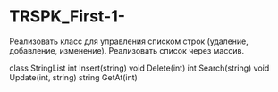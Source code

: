# TRSPK_First-1-
Реализовать класс для управления списком строк (удаление, добавление, изменение). Реализовать список через массив.

class StringList
  int Insert(string)
  void Delete(int)
  int Search(string)
  void Update(int, string)
  string GetAt(int)
